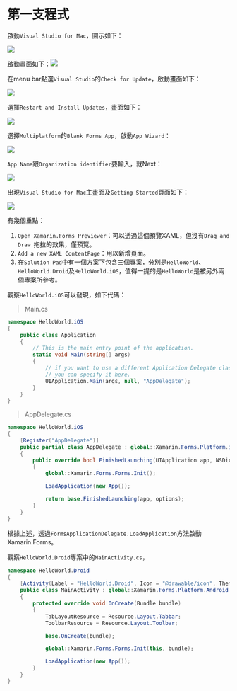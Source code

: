 # 第一支程式

啟動``Visual Studio for Mac``，圖示如下：

![](https://msdnshared.blob.core.windows.net/media/2017/03/vs-for-mac-logo-caption2.png)

啟動畫面如下：![](/images/Day3/01.jpg)

在menu bar點選``Visual Studio``的``Check for Update``，啟動畫面如下：

![](/images/Day3/02.jpg)

選擇``Restart and Install Updates``，畫面如下：

![](/images/Day3/03.jpg)

選擇``Multiplatform``的``Blank Forms App``，啟動``App Wizard``：

![](/images/Day3/04.jpg)

``App Name``跟``Organization identifier``要輸入，就Next：

![](/images/Day3/05.jpg)

出現``Visual Studio for Mac``主畫面及``Getting Started``頁面如下：

![](/images/Day3/06.jpg)

有幾個重點：

1. ``Open Xamarin.Forms Previewer``：可以透過這個預覽XAML，但沒有``Drag and Draw ``拖拉的效果，僅預覽。
2. ``Add a new XAML ContentPage``：用以新增頁面。
3. 在``Solution Pad``中有一個方案下包含三個專案，分別是``HelloWorld``、``HelloWorld.Droid``及``HelloWorld.iOS``，值得一提的是``HelloWorld``是被另外兩個專案所參考。

觀察``HelloWorld.iOS``可以發現，如下代碼：


> Main.cs

```cs
namespace HelloWorld.iOS
{
	public class Application
	{
		// This is the main entry point of the application.
		static void Main(string[] args)
		{
			// if you want to use a different Application Delegate class from "AppDelegate"
			// you can specify it here.
			UIApplication.Main(args, null, "AppDelegate");
		}
	}
}
```

> AppDelegate.cs

```cs
namespace HelloWorld.iOS
{
	[Register("AppDelegate")]
	public partial class AppDelegate : global::Xamarin.Forms.Platform.iOS.FormsApplicationDelegate
	{
		public override bool FinishedLaunching(UIApplication app, NSDictionary options)
		{
			global::Xamarin.Forms.Forms.Init();

			LoadApplication(new App());

			return base.FinishedLaunching(app, options);
		}
	}
}
```

根據上述，透過``FormsApplicationDelegate.LoadApplication``方法啟動Xamarin.Forms。

觀察``HelloWorld.Droid``專案中的``MainActivity.cs``，

```csharp
namespace HelloWorld.Droid
{
	[Activity(Label = "HelloWorld.Droid", Icon = "@drawable/icon", Theme = "@style/MyTheme", MainLauncher = true, ConfigurationChanges = ConfigChanges.ScreenSize | ConfigChanges.Orientation)]
	public class MainActivity : global::Xamarin.Forms.Platform.Android.FormsAppCompatActivity
	{
		protected override void OnCreate(Bundle bundle)
		{
			TabLayoutResource = Resource.Layout.Tabbar;
			ToolbarResource = Resource.Layout.Toolbar;

			base.OnCreate(bundle);

			global::Xamarin.Forms.Forms.Init(this, bundle);

			LoadApplication(new App());
		}
	}
}
```



